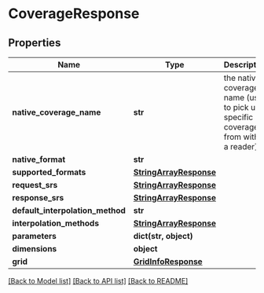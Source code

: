 # CoverageResponse

## Properties
Name | Type | Description | Notes
------------ | ------------- | ------------- | -------------
**native_coverage_name** | **str** | the native coverage name (used to pick up a specific coverage from within a reader) | [optional] 
**native_format** | **str** |  | [optional] 
**supported_formats** | [**StringArrayResponse**](StringArrayResponse.md) |  | [optional] 
**request_srs** | [**StringArrayResponse**](StringArrayResponse.md) |  | [optional] 
**response_srs** | [**StringArrayResponse**](StringArrayResponse.md) |  | [optional] 
**default_interpolation_method** | **str** |  | [optional] 
**interpolation_methods** | [**StringArrayResponse**](StringArrayResponse.md) |  | [optional] 
**parameters** | **dict(str, object)** |  | [optional] 
**dimensions** | **object** |  | [optional] 
**grid** | [**GridInfoResponse**](GridInfoResponse.md) |  | [optional] 

[[Back to Model list]](../README.md#documentation-for-models) [[Back to API list]](../README.md#documentation-for-api-endpoints) [[Back to README]](../README.md)

